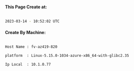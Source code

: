 
   
#### This Page Create at:

```bash

2023-03-14 - 10:52:02 UTC

```

#### Create By Machine:

```bash

Host Name : fv-az419-820

platform  : Linux-5.15.0-1034-azure-x86_64-with-glibc2.35

Ip Local  : 10.1.0.77

```

